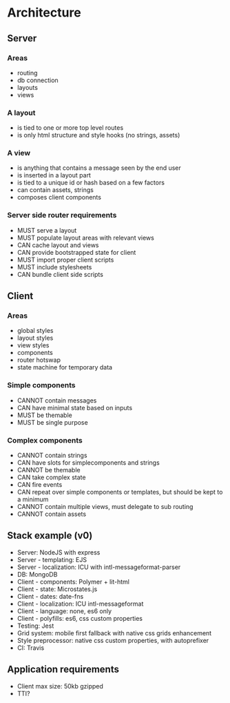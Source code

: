 # Architecture #
## Server ##
### Areas ###
- routing
- db connection
- layouts
- views

### A layout ###
- is tied to one or more top level routes
- is only html structure and style hooks (no strings, assets)

### A view ###
- is anything that contains a message seen by the end user
- is inserted in a layout part
- is tied to a unique id or hash based on a few factors
- can contain assets, strings
- composes client components

### Server side router requirements ###
- MUST serve a layout
- MUST populate layout areas with relevant views
- CAN cache layout and views
- CAN provide bootstrapped state for client
- MUST import proper client scripts
- MUST include stylesheets
- CAN bundle client side scripts

## Client ##
### Areas ###
- global styles
- layout styles
- view styles
- components
- router hotswap
- state machine for temporary data

### Simple components ###
- CANNOT contain messages
- CAN have minimal state based on inputs
- MUST be themable
- MUST be single purpose

### Complex components ###
- CANNOT contain strings
- CAN have slots for simplecomponents and strings
- CANNOT be themable
- CAN take complex state
- CAN fire events
- CAN repeat over simple components or templates, but should be kept to a minimum
- CANNOT contain multiple views, must delegate to sub routing
- CANNOT contain assets

## Stack example (v0) ###
- Server: NodeJS with express
- Server - templating: EJS
- Server - localization: ICU with intl-messageformat-parser
- DB: MongoDB
- Client - components: Polymer + lit-html
- Client - state: Microstates.js
- Client - dates: date-fns
- Client - localization: ICU intl-messageformat
- Client - language: none, es6 only
- Client - polyfills: es6, css custom properties
- Testing: Jest
- Grid system: mobile first fallback with native css grids enhancement
- Style preprocessor: native css custom properties, with autoprefixer
- CI: Travis

## Application requirements ###
- Client max size: 50kb gzipped
- TTI?
